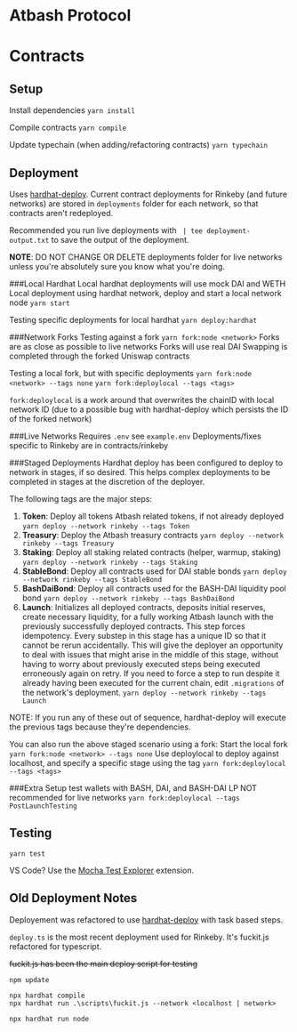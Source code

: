 # Atbash Protocol

# Contracts 
## Setup

Install dependencies
`yarn install`

Compile contracts
`yarn compile` 

Update typechain (when adding/refactoring contracts)
`yarn typechain`

## Deployment

Uses [hardhat-deploy](https://www.npmjs.com/package/hardhat-deploy#migrating-existing-deployment-to-hardhat-deploy).  Current contract deployments for Rinkeby (and future networks) are stored in `deployments` folder for each network, so that contracts aren't redeployed.  

Recommended you run live deployments with ` | tee deployment-output.txt` to save the output of the deployment.

**NOTE**: DO NOT CHANGE OR DELETE deployments folder for live networks unless you're absolutely sure you know what you're doing.

###Local Hardhat
Local hardhat deployments will use mock DAI and WETH
Local deployment using hardhat network, deploy and start a local network node
`yarn start`

Testing specific deployments for local hardhat
`yarn deploy:hardhat`

###Network Forks
Testing against a fork
`yarn fork:node <network>`
Forks are as close as possible to live networks
Forks will use real DAI
Swapping is completed through the forked Uniswap contracts

Testing a local fork, but with specific deployments
`yarn fork:node <network> --tags none`
`yarn fork:deploylocal --tags <tags>`

`fork:deploylocal` is a work around that overwrites the chainID with local network ID (due to a possible bug with hardhat-deploy which persists the ID of the forked network) 

###Live Networks
Requires `.env` see `example.env` 
Deployments/fixes specific to Rinkeby are in contracts/rinkeby

###Staged Deployments
Hardhat deploy has been configured to deploy to network in stages, if so desired.  This helps complex deployments to be completed in stages at the discretion of the deployer.  

The following tags are the major steps:
1. **Token**: Deploy all tokens Atbash related tokens, if not already deployed
`yarn deploy --network rinkeby --tags Token` 
2. **Treasury**: Deploy the Atbash treasury contracts
`yarn deploy --network rinkeby --tags Treasury` 
3. **Staking**: Deploy all staking related contracts (helper, warmup, staking)
`yarn deploy --network rinkeby --tags Staking` 
4. **StableBond**: Deploy all contracts used for DAI stable bonds
`yarn deploy --network rinkeby --tags StableBond` 
5. **BashDaiBond**: Deploy all contracts used for the BASH-DAI liquidity pool bond
`yarn deploy --network rinkeby --tags BashDaiBond`
6. **Launch**: Initializes all deployed contracts, deposits initial reserves, create necessary liquidity, for a fully working Atbash launch with the previously successfully deployed contracts.  This step forces idempotency.  Every substep in this stage has a unique ID so that it cannot be rerun accidentally.  This will give the deployer an opportunity to deal with issues that might arise in the middle of this stage, without having to worry about previously executed steps being executed erroneously again on retry.  If you need to force a step to run despite it already having been executed for the current chain, edit `.migrations` of the network's deployment.
`yarn deploy --network rinkeby --tags Launch`

NOTE: If you run any of these out of sequence, hardhat-deploy will execute the previous tags because they're dependencies.

You can also run the above staged scenario using a fork:
Start the local fork
`yarn fork:node <network> --tags none`
Use deploylocal to deploy against localhost, and specify a specific stage using the tag
`yarn fork:deploylocal --tags <tags>`

###Extra
Setup test wallets with BASH, DAI, and BASH-DAI LP
NOT recommended for live networks
`yarn fork:deploylocal --tags PostLaunchTesting`

## Testing
`yarn test`

VS Code?  Use the [Mocha Test Explorer](https://marketplace.visualstudio.com/items?itemName=hbenl.vscode-mocha-test-adapter) extension.

## Old Deployment Notes ##
Deployement was refactored to use [hardhat-deploy](https://www.npmjs.com/package/hardhat-deploy#migrating-existing-deployment-to-hardhat-deploy) with task based steps.

`deploy.ts` is the most recent deployment used for Rinkeby.  It's fuckit.js refactored for typescript.

~~fuckit.js has been the main deploy script for testing~~

```
npm update

npx hardhat compile
npx hardhat run .\scripts\fuckit.js --network <localhost | network> 

npx hardhat run node
```
